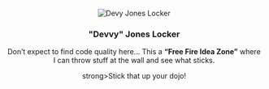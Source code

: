 <br />
<div align="center">
  <img src="https://i.ibb.co/QYYjHNV/213124.png" alt="Devy Jones Locker">
  <h3 align="center">"Devvy" Jones Locker</h3>
<p align="center">
Don’t expect to find code quality here… This a <strong>“Free Fire Idea Zone”</strong> where I can throw stuff at the wall and see what sticks. </p>
  <p>strong>Stick that up your dojo!</strong></p>
  </p>
</div>

